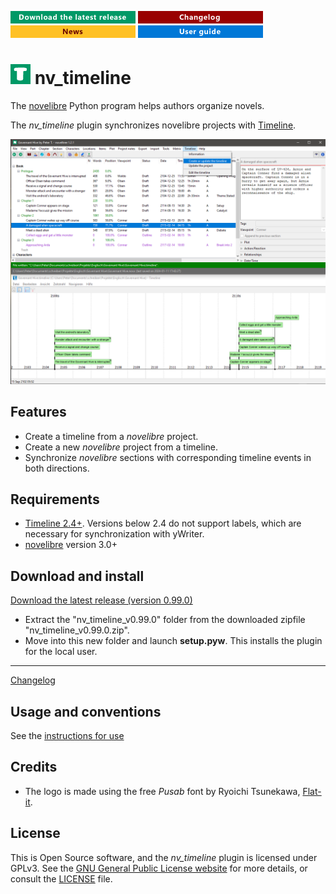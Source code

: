 [![Download the latest release](docs/img/download-button.png)](https://github.com/peter88213/nv_timeline/raw/main/dist/nv_timeline_v0.99.0.zip)
[![Changelog](docs/img/changelog-button.png)](docs/changelog.md)
[![News](docs/img/news-button.png)](https://github.com/peter88213/novelibre/discussions/1)
[![Online help](docs/img/help-button.png)](https://peter88213.github.io/nvhelp-en/nv_timeline/)


# ![T](icons/tLogo32.png) nv_timeline

The [novelibre](https://github.com/peter88213/novelibre/) Python program helps authors organize novels.  

The *nv_timeline* plugin synchronizes novelibre projects with [Timeline](http://thetimelineproj.sourceforge.net/).

![Screenshot](docs/Screenshots/screen01.png)

## Features

- Create a timeline from a *novelibre* project.
- Create a new *novelibre* project from a timeline.
- Synchronize *novelibre* sections with corresponding timeline events in both directions.


## Requirements

- [Timeline 2.4+](https://sourceforge.net/projects/thetimelineproj/). Versions below 2.4 do not support labels, which are necessary for synchronization with yWriter.
- [novelibre](https://github.com/peter88213/novelibre/) version 3.0+


## Download and install

[Download the latest release (version 0.99.0)](https://github.com/peter88213/nv_timeline/raw/main/dist/nv_timeline_v0.99.0.zip)

- Extract the "nv_timeline_v0.99.0" folder from the downloaded zipfile "nv_timeline_v0.99.0.zip".
- Move into this new folder and launch **setup.pyw**. This installs the plugin for the local user.

---

[Changelog](docs/changelog.md)

## Usage and conventions

See the [instructions for use](docs/usage.md)

## Credits

- The logo is made using the free *Pusab* font by Ryoichi Tsunekawa, [Flat-it](http://flat-it.com/).

## License

This is Open Source software, and the *nv_timeline* plugin is licensed under GPLv3. See the
[GNU General Public License website](https://www.gnu.org/licenses/gpl-3.0.en.html) for more
details, or consult the [LICENSE](https://github.com/peter88213/nv_timeline/blob/main/LICENSE) file.


 




